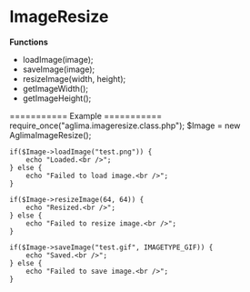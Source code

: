 ImageResize
===========
<b>Functions</b>
<ul>
  <li>loadImage(image);</li>
  <li>saveImage(image);</li>
  <li>resizeImage(width, height);</li>
  <li>getImageWidth();</li>
  <li>getImageHeight();</li>
</ul>
===========
Example
===========
	require_once("aglima.imageresize.class.php");
	$Image = new AglimaImageResize();
	
	if($Image->loadImage("test.png")) {
		echo "Loaded.<br />";
	} else {
		echo "Failed to load image.<br />";
	}
	
	if($Image->resizeImage(64, 64)) {
		echo "Resized.<br />";
	} else {
		echo "Failed to resize image.<br />";
	}
	
	if($Image->saveImage("test.gif", IMAGETYPE_GIF)) {
		echo "Saved.<br />";
	} else {
		echo "Failed to save image.<br />";
	}
